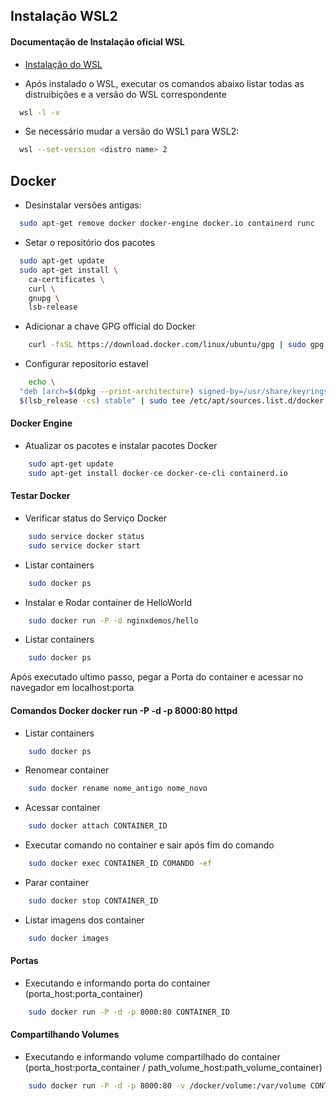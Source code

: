 
## Instalação WSL2

#### Documentação de Instalação oficial WSL
- [Instalação do WSL](https://docs.microsoft.com/pt-br/windows/wsl/install)

- Após instalado o WSL, executar os comandos abaixo listar todas as distruibições e a versão do WSL correspondente
```bash
  wsl -l -v
```

- Se necessário mudar a versão do WSL1 para WSL2:
```bash
  wsl --set-version <distro name> 2
```

## Docker
- Desinstalar versões antigas:
```bash
  sudo apt-get remove docker docker-engine docker.io containerd runc
```

- Setar o repositório dos pacotes
```bash
  sudo apt-get update
  sudo apt-get install \
    ca-certificates \
    curl \
    gnupg \
    lsb-release
```

- Adicionar a chave GPG official do Docker
```bash
    curl -fsSL https://download.docker.com/linux/ubuntu/gpg | sudo gpg --dearmor -o /usr/share/keyrings/docker-archive-keyring.gpg
```

- Configurar repositorio estavel
```bash
    echo \
  "deb [arch=$(dpkg --print-architecture) signed-by=/usr/share/keyrings/docker-archive-keyring.gpg] https://download.docker.com/linux/ubuntu \
  $(lsb_release -cs) stable" | sudo tee /etc/apt/sources.list.d/docker.list > /dev/null
```

#### Docker Engine
- Atualizar os pacotes e instalar pacotes Docker
```bash
    sudo apt-get update
    sudo apt-get install docker-ce docker-ce-cli containerd.io
```

#### Testar Docker
- Verificar status do Serviço Docker
```bash
    sudo service docker status
    sudo service docker start
```

- Listar containers
```bash
    sudo docker ps
```

- Instalar e Rodar container de HelloWorld
```bash
    sudo docker run -P -d nginxdemos/hello
```

- Listar containers
```bash
    sudo docker ps
```

Após executado ultimo passo, pegar a Porta do container e acessar no navegador em localhost:porta

#### Comandos Docker docker run -P -d -p 8000:80 httpd
- Listar containers
```bash
    sudo docker ps
```

- Renomear container
```bash
    sudo docker rename nome_antigo nome_novo
```

- Acessar container
```bash
    sudo docker attach CONTAINER_ID
```

- Executar comando no container e sair após fim do comando
```bash
    sudo docker exec CONTAINER_ID COMANDO -ef
```

- Parar container
```bash
    sudo docker stop CONTAINER_ID
```

- Listar imagens dos container
```bash
    sudo docker images
```

#### Portas
- Executando e informando porta do container (porta_host:porta_container)
```bash
    sudo docker run -P -d -p 8000:80 CONTAINER_ID
```

#### Compartilhando Volumes
- Executando e informando volume compartilhado do container (porta_host:porta_container / path_volume_host:path_volume_container)
```bash
    sudo docker run -P -d -p 8000:80 -v /docker/volume:/var/volume CONTAINER_ID
```